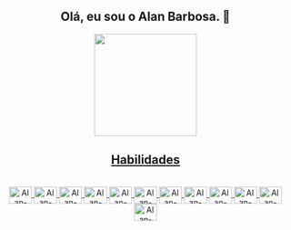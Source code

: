 <div align="center">
  <h2>Olá, eu sou o Alan Barbosa. 👋</h2>
</div>

<div align="center">
  <a href="https://github.com/alanbarbosadev">
  <img height="180em" src="https://github-readme-stats.vercel.app/api/top-langs/?username=alanbarbosadev&layout=compact&langs_count=7&theme=buefy"/>
</div>
  
<div align="center">
  <h2>Habilidades</h2>
</div>

<div align="center">
  <div style="display: inline_block"><br>
   <img align="center" alt="Alan-HTML" height="30" width="40" src="https://cdn.jsdelivr.net/gh/devicons/devicon/icons/html5/html5-original-wordmark.svg">
   <img align="center" alt="Alan-CSS" height="30" width="40" src="https://cdn.jsdelivr.net/gh/devicons/devicon/icons/css3/css3-original-wordmark.svg">
   <img align="center" alt="Alan-Js" height="30" width="40" src="https://cdn.jsdelivr.net/gh/devicons/devicon/icons/javascript/javascript-original.svg">
   <img align="center" alt="Alan-Ts" height="30" width="40" src="https://cdn.jsdelivr.net/gh/devicons/devicon/icons/typescript/typescript-plain.svg">
   <img align="center" alt="Alan-Angular" height="30" width="40" src="https://cdn.jsdelivr.net/gh/devicons/devicon/icons/angularjs/angularjs-plain.svg">
   <img align="center" alt="Alan-Bootstrap" height="30" width="40" src="https://cdn.jsdelivr.net/gh/devicons/devicon/icons/bootstrap/bootstrap-plain-wordmark.svg">
   <img align="center" alt="Alan-Csharp" height="30" width="40" src="https://cdn.jsdelivr.net/gh/devicons/devicon/icons/csharp/csharp-plain.svg">
   <img align="center" alt="Alan-DotNet" height="30" width="40" src="https://cdn.jsdelivr.net/gh/devicons/devicon/icons/dotnetcore/dotnetcore-original.svg">
   <img align="center" alt="Alan-SqlServer" height="30" width="40" src="https://cdn.jsdelivr.net/gh/devicons/devicon/icons/microsoftsqlserver/microsoftsqlserver-plain-wordmark.svg">
   <img align="center" alt="Alan-VisualStudio" height="30" width="40" src="https://cdn.jsdelivr.net/gh/devicons/devicon/icons/visualstudio/visualstudio-plain-wordmark.svg">
   <img align="center" alt="Alan-Git" height="30" width="40" src="https://cdn.jsdelivr.net/gh/devicons/devicon/icons/git/git-original-wordmark.svg">
   <img align="center" alt="Alan-Github" height="30" width="40" src="https://cdn.jsdelivr.net/gh/devicons/devicon/icons/github/github-original-wordmark.svg">
 </div>
</div>

